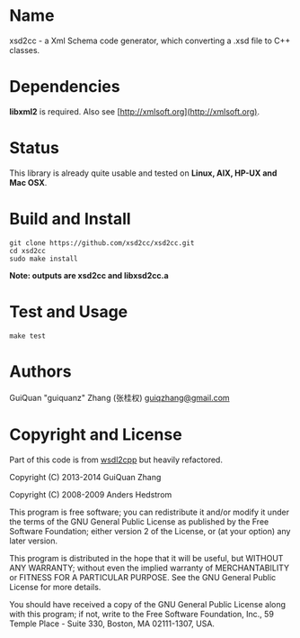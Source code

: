 
Name
======

xsd2cc - a Xml Schema code generator, which converting a .xsd file to C++ classes.


Dependencies
==============

__libxml2__ is required. Also see [http://xmlsoft.org](http://xmlsoft.org).


Status
==============

This library is already quite usable and tested on __Linux, AIX, HP-UX and Mac OSX__.


Build and Install
===================

    git clone https://github.com/xsd2cc/xsd2cc.git
    cd xsd2cc
    sudo make install

__Note: outputs are xsd2cc and libxsd2cc.a__


Test and Usage
================

    make test


Authors
=========

GuiQuan "guiquanz" Zhang (张桂权) <guiqzhang@gmail.com>


Copyright and License
=======================

Part of this code is from [wsdl2cpp](http://www.alhem.net/project/wsdl2cpp/)
but heavily refactored.

Copyright (C) 2013-2014  GuiQuan Zhang

Copyright (C) 2008-2009  Anders Hedstrom

This program is free software; you can redistribute it and/or
modify it under the terms of the GNU General Public License
as published by the Free Software Foundation; either version 2
of the License, or (at your option) any later version.

This program is distributed in the hope that it will be useful,
but WITHOUT ANY WARRANTY; without even the implied warranty of
MERCHANTABILITY or FITNESS FOR A PARTICULAR PURPOSE.  See the
GNU General Public License for more details.

You should have received a copy of the GNU General Public License
along with this program; if not, write to the Free Software
Foundation, Inc., 59 Temple Place - Suite 330, Boston, MA  02111-1307, USA.

